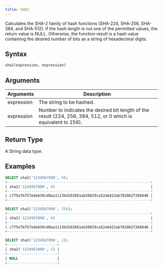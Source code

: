 ```yaml
---
title: SHA2
---
```


Calculates the SHA-2 family of hash functions (SHA-224, SHA-256, SHA-384, and SHA-512).
If the hash length is not one of the permitted values, the return value is NULL.
Otherwise, the function result is a hash value containing the desired number of bits as a string of hexadecimal digits.

## Syntax

```sql
sha2(expression, expression)
```

## Arguments

| Arguments   | Description |
| ----------- | ----------- |
| expression  | The string to be hashed. |
| expression  | Number to indicates the desired bit length of the result (224, 256, 384, 512, or 0 which is equivalent to 256). |

## Return Type

A String data type.

## Examples

```sql
SELECT sha2('1234567890', 0);
+------------------------------------------------------------------+
| sha2('1234567890', 0)                                            |
+------------------------------------------------------------------+
| c775e7b757ede630cd0aa1113bd102661ab38829ca52a6422ab782862f268646 |
+------------------------------------------------------------------+

SELECT sha2('1234567890', 256);
+------------------------------------------------------------------+
| sha2('1234567890', 0)                                            |
+------------------------------------------------------------------+
| c775e7b757ede630cd0aa1113bd102661ab38829ca52a6422ab782862f268646 |
+------------------------------------------------------------------+

SELECT sha2('1234567890', 1);
+-----------------------+
| sha2('1234567890', 1) |
+-----------------------+
| NULL                  |
+-----------------------+
```
